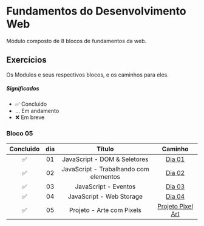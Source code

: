 # Fundamentos do Desenvolvimento Web

Módulo composto de 8 blocos de fundamentos da web.

## Exercícios
Os Modulos e seus respectivos blocos, e os caminhos para eles.

##### Significados
* ✅ Concluido
* ... Em andamento
* ❌ Em breve

### Bloco 05
Concluido | dia | Título | Caminho
:------: | :------: | :------: | :------:
✅ | 01 | JavaScript - DOM & Seletores | [Dia 01](https://github.com/Ikarosv/Trybe/tree/main/Modulo-1/Bloco-05)
✅ | 02 | JavaScript - Trabalhando com elementos | [Dia 02](https://github.com/Ikarosv/Trybe/tree/main/Modulo-1/Bloco-05/2:%20Trabalhando%20com%20elementos)
✅ | 03 | JavaScript - Eventos | [Dia 03](https://github.com/Ikarosv/Trybe/tree/main/Modulo-1/Bloco-05)
✅ | 04 | JavaScript - Web Storage | [Dia 04](https://github.com/Ikarosv/Trybe/tree/main/Modulo-1/Bloco-05)
✅ | 05 | Projeto - Arte com Pixels | [Projeto Pixel Art](https://github.com/Ikarosv/Trybe/tree/main/Modulo-1/Bloco-05/4:%20Web%20Storage/Projeto%20Pixel%20Art)
